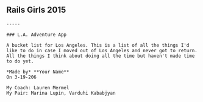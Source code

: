   ## Rails Girls 2015 

    -----

    ### L.A. Adventure App

    A bucket list for Los Angeles. This is a list of all the things I'd like to do in case I moved out of Los Angeles and never got to return. All the things I think about doing all the time but haven't made time to do yet.

    *Made by* **Your Name**  
    On 3-19-206  

    My Coach: Lauren Mermel  
    My Pair: Marina Lupin, Varduhi Kababjyan

